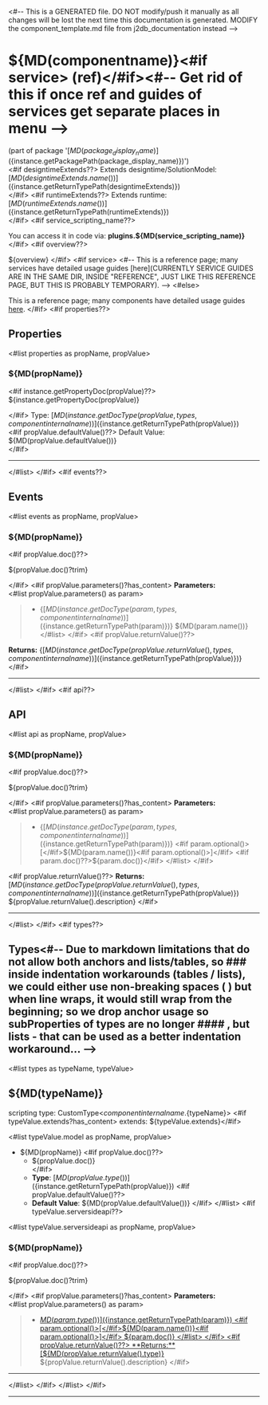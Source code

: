 <#-- This is a GENERATED file. DO NOT modify/push it manually as all changes will be lost the next time this documentation is generated. MODIFY the component_template.md file from j2db_documentation instead -->
# ${MD(componentname)}<#if service> (ref)</#if><#-- Get rid of this if once ref and guides of services get separate places in menu -->
(part of package '[${MD(package_display_name)}](${instance.getPackagePath(package_display_name)})')  
<#if designtimeExtends??>
Extends designtime/SolutionModel: [${MD(designtimeExtends.name())}](${instance.getReturnTypePath(designtimeExtends)})  
</#if>
<#if runtimeExtends??>
Extends runtime: [${MD(runtimeExtends.name())}](${instance.getReturnTypePath(runtimeExtends)})  
</#if>
<#if service_scripting_name??>

You can access it in code via: **plugins\.${MD(service_scripting_name)}**  
</#if>
<#if overview??>

${overview}
</#if>
<#if service>
<#-- This is a reference page; many services have detailed usage guides [here](CURRENTLY SERVICE GUIDES ARE IN THE SAME DIR, INSIDE "REFERENCE", JUST LIKE THIS REFERENCE PAGE, BUT THIS IS PROBABLY TEMPORARY). -->
<#else>

This is a reference page; many components have detailed usage guides [here](https://docs.servoy.com/guides/develop/application-design/ui-components)\.
</#if>
<#if properties??>

## Properties

<#list properties as propName, propValue>
### ${MD(propName)}
<#if instance.getPropertyDoc(propValue)??>
${instance.getPropertyDoc(propValue)}

</#if>
Type: [${MD(instance.getDocType(propValue, types, componentinternalname))}](${instance.getReturnTypePath(propValue)})  
<#if propValue.defaultValue()??> 
Default Value: ${MD(propValue.defaultValue())}  
</#if>
***
</#list>
</#if>
<#if events??>

## Events

<#list events as propName, propValue>
### ${MD(propName)}
<#if propValue.doc()??>

${propValue.doc()?trim}

</#if>
<#if propValue.parameters()?has_content>
**Parameters:**  
<#list propValue.parameters() as param> 
> - {[${MD(instance.getDocType(param, types, componentinternalname))}](${instance.getReturnTypePath(param)})} ${MD(param.name())}
</#list>
</#if>
<#if propValue.returnValue()??>

**Returns:** {[${MD(instance.getDocType(propValue.returnValue(), types, componentinternalname))}](${instance.getReturnTypePath(propValue)})}
</#if>
***
</#list>
</#if>
<#if api??>

## API

<#list api as propName, propValue>
### ${MD(propName)}
<#if propValue.doc()??>

${propValue.doc()?trim}

</#if>
<#if propValue.parameters()?has_content>
**Parameters:**  
<#list propValue.parameters() as param> 
> - {[${MD(instance.getDocType(param, types, componentinternalname))}](${instance.getReturnTypePath(param)})} <#if param.optional()>[</#if>${MD(param.name())}<#if param.optional()>]</#if> <#if param.doc()??>${param.doc()}</#if>
</#list>
</#if>

<#if propValue.returnValue()??>
**Returns:** [${MD(instance.getDocType(propValue.returnValue(), types, componentinternalname))}](${instance.getReturnTypePath(propValue)}) ${propValue.returnValue().description} 
</#if>
***
 </#list>
</#if>
<#if types??>

## Types<#-- Due to markdown limitations that do not allow both anchors and lists/tables, so ### inside indentation workarounds (tables / lists), we could either use non-breaking spaces (&#160;) but when line wraps, it would still wrap from the beginning; so we drop anchor usage so subProperties of types are no longer #### , but lists - that can be used as a better indentation workaround... -->

<#list types as typeName, typeValue>
## ${MD(typeName)} 
  scripting type: CustomType<${componentinternalname}.${typeName}>
<#if typeValue.extends?has_content>  extends: ${typeValue.extends}</#if>
  
<#list typeValue.model as propName, propValue>
 - ${MD(propName)}
<#if propValue.doc()??>
     - ${propValue.doc()}  
</#if>
     - **Type**: [${MD(propValue.type())}](${instance.getReturnTypePath(propValue)})
<#if propValue.defaultValue()??>
     - **Default Value**: ${MD(propValue.defaultValue())}
</#if>
</#list>
<#if typeValue.serversideapi??>

<#list typeValue.serversideapi as propName, propValue>
### ${MD(propName)}
<#if propValue.doc()??>

${propValue.doc()?trim}

</#if>
<#if propValue.parameters()?has_content>
**Parameters:**  
<#list propValue.parameters() as param> 
> - [${MD(param.type())}](${instance.getReturnTypePath(param)}) <#if param.optional()>[</#if>${MD(param.name())}<#if param.optional()>]</#if>  ${param.doc()}  
</#list>
</#if>
<#if propValue.returnValue()??>
**Returns:** [${MD(propValue.returnValue().type)}](${instance.getReturnTypePath(propValue)}) ${propValue.returnValue().description} 
</#if>
***
 </#list>
 </#if>
</#list>
</#if>

---
